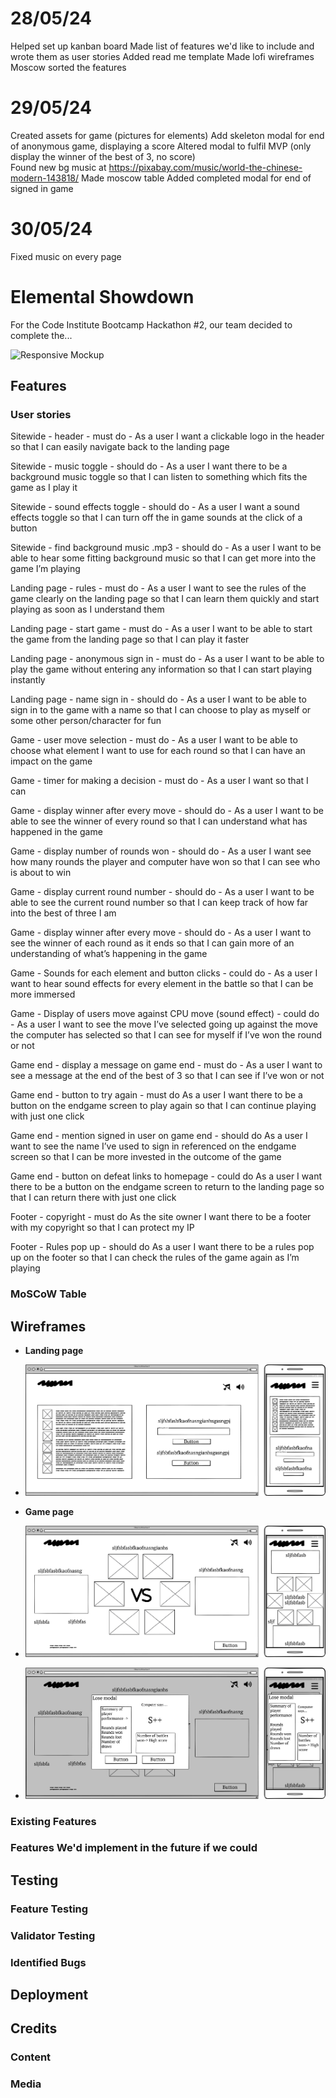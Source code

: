 # 28/05/24 
Helped set up kanban board
Made list of features we'd like to include and wrote them as user stories
Added read me template
Made lofi wireframes
Moscow sorted the features
# 29/05/24
Created assets for game (pictures for elements)
Add skeleton modal for end of anonymous game, displaying a score 
Altered modal to fulfil MVP (only display the winner of the best of 3, no score)  
Found new bg music at https://pixabay.com/music/world-the-chinese-modern-143818/
Made moscow table
Added completed modal for end of signed in game
# 30/05/24 
Fixed music on every page

# Elemental Showdown

For the Code Institute Bootcamp Hackathon #2, our team decided to complete the...


![Responsive Mockup]()

## Features 


### User stories

Sitewide - header - must do - As a user I want a clickable logo in the header so that I can easily navigate back to the landing page

Sitewide - music toggle - should do - As a user I want there to be a background music toggle so that I can listen to something which fits the game as I play it

Sitewide - sound effects toggle - should do - As a user I want a sound effects toggle so that I can turn off the in game sounds at the click of a button

Sitewide - find background music .mp3 - should do - As a user I want to be able to hear some fitting background music so that I can get more into the game I’m playing

Landing page - rules - must do - As a user I want to see the rules of the game clearly on the landing page so that I can learn them quickly and start playing as soon as I understand them

Landing page - start game - must do - As a user I want to be able to start the game from the landing page so that I can play it faster

Landing page - anonymous sign in - must do - As a user I want  to be able to play the game without entering any information so that I can start playing instantly

Landing page - name sign in - should do - As a user I want to be able to sign in to the game with a name so that I can choose to play as myself or some other person/character for fun

Game - user move selection - must do - As a user I want to be able to choose what element I want to use for each round so that I can have an impact on the game

Game - timer for making a decision - must do - As a user I want so that I can

Game - display winner after every move - should do - As a user I want to be able to see the winner of every round so that I can understand what has happened in the game

Game - display number of rounds won - should do - As a user I want see how many rounds the player and computer have won so that I can see who is about to win

Game - display current round number - should do - As a user I want to be able to see the current round number so that I can keep track of how far into the best of three I am

Game - display winner after every move - should do - As a user I want to see the winner of each round as it ends so that I can gain more of an understanding of what’s happening in the game

Game - Sounds for each element and button clicks - could do - As a user I want to hear sound effects for every element in the battle so that I can be more immersed

Game - Display of users move against CPU move (sound effect) - could do - As a user I want to see the move I’ve selected going up against the move the computer has selected so that I can see for myself if I’ve won the round or not 

Game end - display a message on game end - must do - As a user I want to see a message at the end of the best of 3 so that I can see if I’ve won or not

Game end - button to try again - must do
As a user I want there to be a button on the endgame screen to play again so that I can continue playing with just one click

Game end - mention signed in user on game end - should do
As a user I want to see the name I’ve used to sign in referenced on the endgame screen so that I can be more invested in the outcome of the game

Game end - button on defeat links to homepage - could do
As a user I want there to be a button on the endgame screen to return to the landing page so that I can return there with just one click

Footer - copyright - must do
As the site owner I want there to be a footer with my copyright so that I can protect my IP

Footer - Rules pop up - should do
As a user I want there to be a rules pop up on the footer so that I can check the rules of the game again as I’m playing



### MoSCoW Table


## Wireframes

- __Landing page__

- ![wireframes](../assets/img/wireframe-landing-page.png)

- __Game page__

- ![wireframes](../assets/img/wireframe-game-running.png)

- ![wireframes](../assets/img/wireframe-gameover-modal.png)

### Existing Features


### Features We'd implement in the future if we could


## Testing 


### Feature Testing


### Validator Testing 


### Identified Bugs


## Deployment


## Credits 


### Content 


### Media

